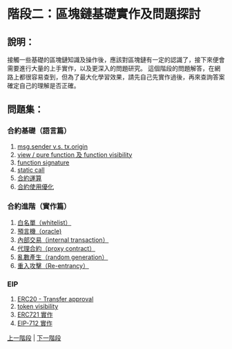 
# 階段二：區塊鏈基礎實作及問題探討

## 說明：
接觸一些基礎的區塊鏈知識及操作後，應該對區塊鏈有一定的認識了，接下來便會需要進行大量的上手實作，以及更深入的問題研究。
這個階段的問題解答，在網路上都很容易查到，但為了最大化學習效果，請先自己先實作過後，再來查詢答案確定自己的理解是否正確。

## 問題集：
### 合約基礎（語言篇）
  1. [msg.sender v.s. tx.origin](./msgSender-vs-txOrigin.md)
  2. [view / pure function 及 function visibility](./view-pure-function-and-function-visibility.md)
  3. [function signature](./function-signature.md)
  4. [static call](./static-call.md)
  5. [合約運算](./arithmetics.md)
  6. [合約使用優化](./contract-optimization.md)


###  合約進階（實作篇）
  1. [白名單（whitelist）](./whitelist.md)
  2. [預言機（oracle)](./oracle.md)
  3. [內部交易（internal transaction）](./internal-transaction.md)
  4. [代理合約（proxy contract）](./proxy-contract.md)
  5. [亂數產生（random generation）](./random-generation.md)
  6. [重入攻擊（Re-entrancy）](./Re-entrancy.md)

### EIP
  1. [ERC20 - Transfer approval](./ERC20-Transfer-approval.md)
  2. [token visibility](./token-visibility.md)
  3. [ERC721 實作](./ERC721-practice.md)
  4. [EIP-712 實作](./EIP-712.md)

[上一階段](../section1/README.md) | [下一階段](../section3/README.md)